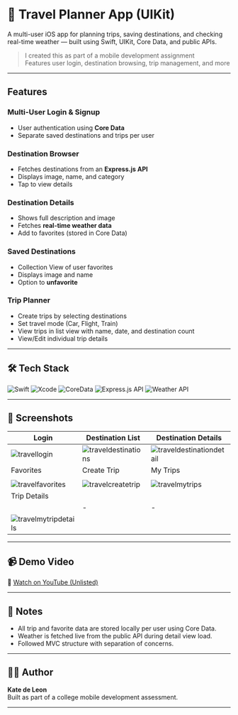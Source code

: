 # 🧳 Travel Planner App (UIKit)

A multi-user iOS app for planning trips, saving destinations, and checking real-time weather — built using Swift, UIKit, Core Data, and public APIs.

> I created this as part of a mobile development assignment  
> Features user login, destination browsing, trip management, and more

---

## Features

### Multi-User Login & Signup
- User authentication using **Core Data**
- Separate saved destinations and trips per user

### Destination Browser
- Fetches destinations from an **Express.js API**
- Displays image, name, and category
- Tap to view details

### Destination Details
- Shows full description and image
- Fetches **real-time weather data**
- Add to favorites (stored in Core Data)

### Saved Destinations
- Collection View of user favorites
- Displays image and name
- Option to **unfavorite**

### Trip Planner
- Create trips by selecting destinations
- Set travel mode (Car, Flight, Train)
- View trips in list view with name, date, and destination count
- View/Edit individual trip details

---

## 🛠️ Tech Stack

![Swift](https://img.shields.io/badge/Swift-5.0-orange?style=for-the-badge&logo=swift)
![Xcode](https://img.shields.io/badge/Xcode-UIKit-blue?style=for-the-badge&logo=xcode)
![CoreData](https://img.shields.io/badge/Storage-CoreData-lightgrey?style=for-the-badge)
![Express.js API](https://img.shields.io/badge/API-Express.js-black?style=for-the-badge)
![Weather API](https://img.shields.io/badge/API-Weather-blue?style=for-the-badge)

---

## 📸 Screenshots

| Login                                                                                           | Destination List                                                                                       | Destination Details                                                                                         |
| ----------------------------------------------------------------------------------------------- | ------------------------------------------------------------------------------------------------------ | ----------------------------------------------------------------------------------------------------------- |
| ![travellogin](https://github.com/user-attachments/assets/da61892d-e3e6-421f-ba00-7134b55c71b1) | ![traveldestinations](https://github.com/user-attachments/assets/0948f07c-1ee3-45e4-8a09-51a2475ff685) | ![traveldestinationdetail](https://github.com/user-attachments/assets/c3f7deeb-8732-4cb5-a565-61fb35d0321f) |
| Favorites                                                                                           | Create Trip                                                                                          | My Trips                                                                                          |
|  |  |  |
| ![travelfavorites](https://github.com/user-attachments/assets/b2ace8bf-7ae4-44ef-aed3-c47bea4107ec) | ![travelcreatetrip](https://github.com/user-attachments/assets/d5fc0e09-9ecf-433c-84cc-3fa2bac52b5d) | ![travelmytrips](https://github.com/user-attachments/assets/04058a08-51db-4d52-a942-ec6363a83720) |
| Trip Details                                                                                            |   |   |
|  | - | - |
| ![travelmytripdetails](https://github.com/user-attachments/assets/7b88127d-7319-49c9-9ce3-4c2bb00aa0dc) |   |   |

---

## 📹 Demo Video

🎥 [Watch on YouTube (Unlisted)]([[https://your-unlisted-video-link](https://www.youtube.com/watch?v=NQtSFJcvmOU)])

---

## 📌 Notes

- All trip and favorite data are stored locally per user using Core Data.
- Weather is fetched live from the public API during detail view load.
- Followed MVC structure with separation of concerns.

---

## 👩‍💻 Author

**Kate de Leon**  
Built as part of a college mobile development assessment.

---


